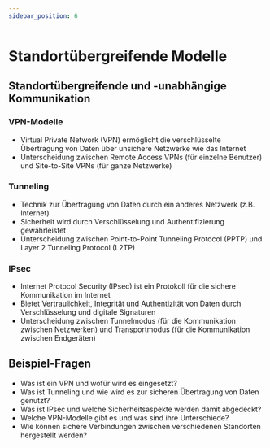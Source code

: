 ```yaml
---
sidebar_position: 6
---
```


# Standortübergreifende Modelle

<!--
Standortübergreifende und -unabhängige Kommunikation situationsgerecht auswählen und
einrichten können

-   VPN-Modelle
-   Tunneling
-   IPsec ... -->

## Standortübergreifende und -unabhängige Kommunikation

### VPN-Modelle

-   Virtual Private Network (VPN) ermöglicht die verschlüsselte Übertragung von Daten über unsichere Netzwerke wie das Internet
-   Unterscheidung zwischen Remote Access VPNs (für einzelne Benutzer) und Site-to-Site VPNs (für ganze Netzwerke)

### Tunneling

-   Technik zur Übertragung von Daten durch ein anderes Netzwerk (z.B. Internet)
-   Sicherheit wird durch Verschlüsselung und Authentifizierung gewährleistet
-   Unterscheidung zwischen Point-to-Point Tunneling Protocol (PPTP) und Layer 2 Tunneling Protocol (L2TP)

### IPsec

-   Internet Protocol Security (IPsec) ist ein Protokoll für die sichere Kommunikation im Internet
-   Bietet Vertraulichkeit, Integrität und Authentizität von Daten durch Verschlüsselung und digitale Signaturen
-   Unterscheidung zwischen Tunnelmodus (für die Kommunikation zwischen Netzwerken) und Transportmodus (für die Kommunikation zwischen Endgeräten)

## Beispiel-Fragen

-   Was ist ein VPN und wofür wird es eingesetzt?
-   Was ist Tunneling und wie wird es zur sicheren Übertragung von Daten genutzt?
-   Was ist IPsec und welche Sicherheitsaspekte werden damit abgedeckt?
-   Welche VPN-Modelle gibt es und was sind ihre Unterschiede?
-   Wie können sichere Verbindungen zwischen verschiedenen Standorten hergestellt werden?
